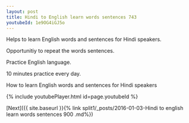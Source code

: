 ```yaml
---
layout: post
title: Hindi to English learn words sentences 743 
youtubeId: 1e9OG4iGJ5o
---
```

 
 
Helps to learn English words and sentences for Hindi speakers.

Opportunitiy to repeat the words sentences. 

Practice English language. 
 
10 minutes practice every day. 
 
How to learn English words and sentences for Hindi speakers 
 
{% include youtubePlayer.html id=page.youtubeId %}
 
 
[Next]({{ site.baseurl }}{% link  split1/_posts/2016-01-03-Hindi to english learn words sentences 900 .md%})
 
